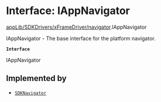# Interface: IAppNavigator

[appLib/SDKDrivers/xFrameDriver/navigator](../modules/appLib_SDKDrivers_xFrameDriver_navigator.md).IAppNavigator

IAppNavigator - The base interface for the platform navigator.

**`Interface`**

IAppNavigator

## Implemented by

- [`SDKNavigator`](../classes/appLib_SDKDrivers_xFrameDriver_navigator.SDKNavigator.md)
